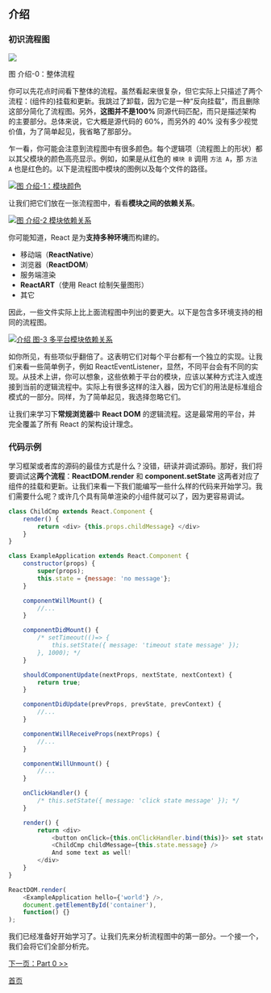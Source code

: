 ## 介绍

### 初识流程图


[![](https://github.com/Bogdan-Lyashenko/Under-the-hood-ReactJS/raw/master/stack/images/intro/all-page-stack-reconciler-25-scale.jpg)](https://github.com/Bogdan-Lyashenko/Under-the-hood-ReactJS/raw/master/stack/images/intro/all-page-stack-reconciler-25-scale.svg)

图 介绍-0：整体流程

你可以先花点时间看下整体的流程。虽然看起来很复杂，但它实际上只描述了两个流程：(组件的)挂载和更新。我跳过了卸载，因为它是一种“反向挂载”，而且删除这部分简化了流程图。另外，**这图并不是100%** 同源代码匹配，而只是描述架构的主要部分。总体来说，它大概是源代码的 60%，而另外的 40% 没有多少视觉价值，为了简单起见，我省略了那部分。

乍一看，你可能会注意到流程图中有很多颜色。每个逻辑项（流程图上的形状）都以其父模块的颜色高亮显示。例如，如果是从红色的 `模块 B` 调用 `方法 A`，那 `方法 A` 也是红色的。以下是流程图中模块的图例以及每个文件的路径。

[![图 介绍-1：模块颜色](https://rawgit.com/Bogdan-Lyashenko/Under-the-hood-ReactJS/7c2372e1/stack/images/intro/modules-src-path.svg)](https://rawgit.com/Bogdan-Lyashenko/Under-the-hood-ReactJS/7c2372e1/stack/images/intro/modules-src-path.svg)



让我们把它们放在一张流程图中，看看**模块之间的依赖关系**。

[![图 介绍-2 模块依赖关系](https://rawgit.com/Bogdan-Lyashenko/Under-the-hood-ReactJS/7c2372e1/stack/images/intro/files-scheme.svg)](https://rawgit.com/Bogdan-Lyashenko/Under-the-hood-ReactJS/7c2372e1/stack/images/intro/files-scheme.svg)



你可能知道，React 是为**支持多种环境**而构建的。
- 移动端（**ReactNative**）
- 浏览器（**ReactDOM**）
- 服务端渲染
- **ReactART**（使用 React 绘制矢量图形）
- 其它

因此，一些文件实际上比上面流程图中列出的要更大。以下是包含多环境支持的相同的流程图。

[![介绍 图-3 多平台模块依赖关系](https://rawgit.com/Bogdan-Lyashenko/Under-the-hood-ReactJS/7c2372e1/stack/images/intro/modules-per-platform-scheme.svg)](https://rawgit.com/Bogdan-Lyashenko/Under-the-hood-ReactJS/7c2372e1/stack/images/intro/modules-per-platform-scheme.svg)



如你所见，有些项似乎翻倍了。这表明它们对每个平台都有一个独立的实现。让我们来看一些简单例子，例如 ReactEventListener，显然，不同平台会有不同的实现。从技术上讲，你可以想象，这些依赖于平台的模块，应该以某种方式注入或连接到当前的逻辑流程中。实际上有很多这样的注入器，因为它们的用法是标准组合模式的一部分。同样，为了简单起见，我选择忽略它们。

让我们来学习下**常规浏览器**中 **React DOM** 的逻辑流程。这是最常用的平台，并完全覆盖了所有 React 的架构设计理念。


### 代码示例

学习框架或者库的源码的最佳方式是什么？没错，研读并调试源码。那好，我们将要调试这**两个流程**：**ReactDOM.render** 和 **component.setState** 这两者对应了组件的挂载和更新。让我们来看一下我们能编写一些什么样的代码来开始学习。我们需要什么呢？或许几个具有简单渲染的小组件就可以了，因为更容易调试。

```javascript
class ChildCmp extends React.Component {
    render() {
        return <div> {this.props.childMessage} </div>
    }
}

class ExampleApplication extends React.Component {
    constructor(props) {
        super(props);
        this.state = {message: 'no message'};
    }

    componentWillMount() {
        //...
    }

    componentDidMount() {
        /* setTimeout(()=> {
            this.setState({ message: 'timeout state message' });
        }, 1000); */
    }

    shouldComponentUpdate(nextProps, nextState, nextContext) {
        return true;
    }

    componentDidUpdate(prevProps, prevState, prevContext) {
        //...
    }

    componentWillReceiveProps(nextProps) {
        //...
    }

    componentWillUnmount() {
        //...
    }

    onClickHandler() {
        /* this.setState({ message: 'click state message' }); */
    }

    render() {
        return <div>
            <button onClick={this.onClickHandler.bind(this)}> set state button </button>
            <ChildCmp childMessage={this.state.message} />
            And some text as well!
        </div>
    }
}

ReactDOM.render(
    <ExampleApplication hello={'world'} />,
    document.getElementById('container'),
    function() {}
);
```

我们已经准备好开始学习了。让我们先来分析流程图中的第一部分。一个接一个，我们会将它们全部分析完。

[下一页：Part 0 >>](./Part-0.md)


[首页](./README.md)
